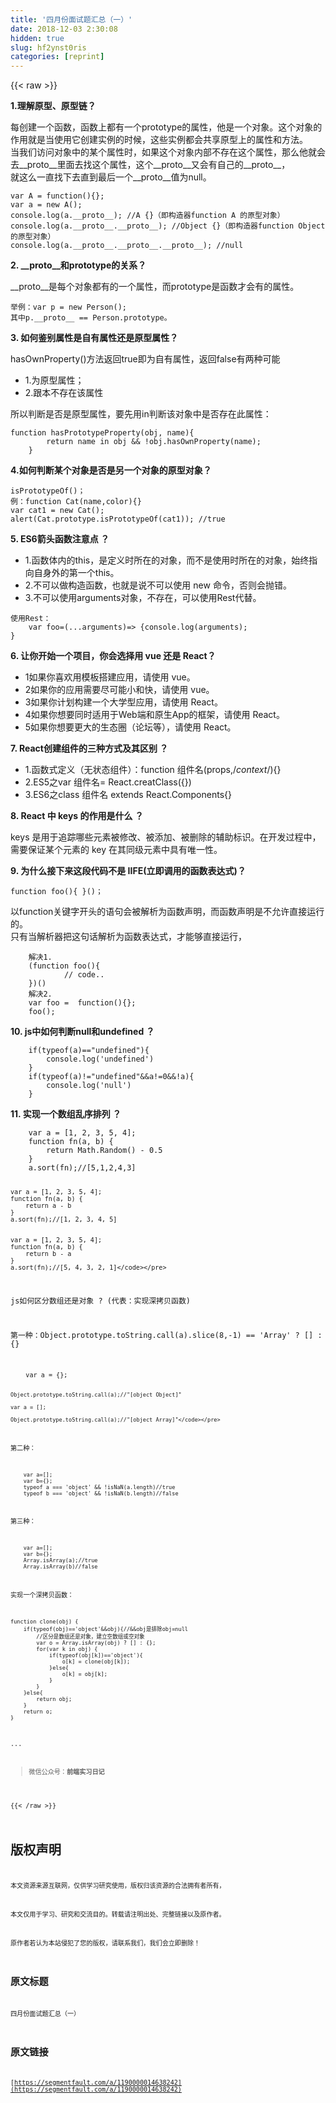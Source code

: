 ```yaml
---
title: '四月份面试题汇总（一）' 
date: 2018-12-03 2:30:08
hidden: true
slug: hf2ynst0ris
categories: [reprint]
---
```


{{< raw >}}

                    
<p><strong>1.理解原型、原型链？</strong></p>
<p>每创建一个函数，函数上都有一个prototype的属性，他是一个对象。这个对象的作用就是当使用它创建实例的时候，这些实例都会共享原型上的属性和方法。<br>当我们访问对象中的某个属性时，如果这个对象内部不存在这个属性，那么他就会去__proto__里面去找这个属性，这个__proto__又会有自己的__proto__，<br>就这么一直找下去直到最后一个__proto__值为null。</p>
<pre><code>var A = function(){};
var a = new A();
console.log(a.__proto__); //A {}（即构造器function A 的原型对象）
console.log(a.__proto__.__proto__); //Object {}（即构造器function Object 的原型对象）
console.log(a.__proto__.__proto__.__proto__); //null</code></pre>
<p><strong>2. __proto__和prototype的关系？</strong></p>
<p>__proto__是每个对象都有的一个属性，而prototype是函数才会有的属性。</p>
<pre><code>举例：var p = new Person();
其中p.__proto__ == Person.prototype。
</code></pre>
<p><strong>3. 如何鉴别属性是自有属性还是原型属性？</strong></p>
<p>hasOwnProperty()方法返回true即为自有属性，返回false有两种可能</p>
<ul>
<li>1.为原型属性；</li>
<li>2.跟本不存在该属性</li>
</ul>
<p>所以判断是否是原型属性，要先用in判断该对象中是否存在此属性：</p>
<pre><code>function hasPrototypeProperty(obj, name){
        return name in obj &amp;&amp; !obj.hasOwnProperty(name);
    }</code></pre>
<p><strong>4.如何判断某个对象是否是另一个对象的原型对象？</strong></p>
<pre><code>isPrototypeOf()；
例：function Cat(name,color){}
var cat1 = new Cat();
alert(Cat.prototype.isPrototypeOf(cat1)); //true</code></pre>
<p><strong>5. ES6箭头函数注意点 ？</strong></p>
<ul>
<li>1.函数体内的this，是定义时所在的对象，而不是使用时所在的对象，始终指向自身外的第一个this。</li>
<li>2.不可以做构造函数，也就是说不可以使用 new 命令，否则会抛错。</li>
<li>3.不可以使用arguments对象，不存在，可以使用Rest代替。</li>
</ul>
<pre><code>使用Rest：
    var foo=(...arguments)=&gt; {console.log(arguments);
}</code></pre>
<p><strong>6. 让你开始一个项目，你会选择用 vue 还是 React？</strong></p>
<ul>
<li>1如果你喜欢用模板搭建应用，请使用 vue。</li>
<li>2如果你的应用需要尽可能小和快，请使用 vue。</li>
<li>3如果你计划构建一个大学型应用，请使用 React。</li>
<li>4如果你想要同时适用于Web端和原生App的框架，请使用 React。</li>
<li>5如果你想要更大的生态圈（论坛等），请使用 React。</li>
</ul>
<p><strong>7. React创建组件的三种方式及其区别 ？</strong></p>
<ul>
<li>1.函数式定义（无状态组件）：function 组件名(props,/<em>context</em>/){}</li>
<li>2.ES5之var 组件名= React.creatClass({})</li>
<li>3.ES6之class 组件名 extends React.Components{}</li>
</ul>
<p><strong>8. React 中 keys 的作用是什么 ？</strong></p>
<p>keys 是用于追踪哪些元素被修改、被添加、被删除的辅助标识。在开发过程中，需要保证某个元素的 key 在其同级元素中具有唯一性。</p>
<p><strong>9. 为什么接下来这段代码不是 IIFE(立即调用的函数表达式)？</strong></p>
<pre><code>function foo(){ }()；</code></pre>
<p>以function关键字开头的语句会被解析为函数声明，而函数声明是不允许直接运行的。 <br>只有当解析器把这句话解析为函数表达式，才能够直接运行，</p>
<pre><code>    解决1.
    (function foo(){
            // code..
    })()
    解决2.
    var foo =  function(){};
    foo();</code></pre>
<p><strong>10. js中如何判断null和undefined ？</strong></p>
<pre><code>    if(typeof(a)=="undefined"){
        console.log('undefined')
    }
    if(typeof(a)!="undefined"&amp;&amp;a!=0&amp;&amp;!a){
        console.log('null')
    }</code></pre>
<p><strong>11. 实现一个数组乱序排列 ？</strong></p>
<pre><code>    var a = [1, 2, 3, 5, 4];
    function fn(a, b) {
        return Math.Random() - 0.5
    }
    a.sort(fn);//[5,1,2,4,3]
    
    
    var a = [1, 2, 3, 5, 4];
    function fn(a, b) {
        return a - b
    }
    a.sort(fn);//[1, 2, 3, 4, 5]
    
    
    var a = [1, 2, 3, 5, 4];
    function fn(a, b) {
        return b - a
    }
    a.sort(fn);//[5, 4, 3, 2, 1]</code></pre>
<p>js如何区分数组还是对象 ? (代表：实现深拷贝函数)</p>
<p>第一种：Object.prototype.toString.call(a).slice(8,-1) == 'Array' ? [] : {}</p>
<pre><code>    var a = {};

    Object.prototype.toString.call(a);//"[object Object]"

    var a = [];

    Object.prototype.toString.call(a);//"[object Array]"</code></pre>
<p>第二种：</p>
<pre><code>    var a=[];
    var b={};
    typeof a === 'object' &amp;&amp; !isNaN(a.length)//true
    typeof b === 'object' &amp;&amp; !isNaN(b.length)//false</code></pre>
<p>第三种：</p>
<pre><code>    var a=[];
    var b={};
    Array.isArray(a);//true
    Array.isArray(b)//false</code></pre>
<p>实现一个深拷贝函数：</p>
<pre><code>function clone(obj) {
    if(typeof(obj)=='object'&amp;&amp;obj){//&amp;&amp;obj是排除obj=null
        //区分是数组还是对象，建立空数组或空对象
        var o = Array.isArray(obj) ? [] : {};
        for(var k in obj) {
            if(typeof(obj[k])=='object'){
                o[k] = clone(obj[k]);
            }else{
                o[k] = obj[k];
            }
        }
    }else{
        return obj;
    }
    return o;
}</code></pre>
<p>...</p>
<blockquote>微信公众号：<strong>前端实习日记</strong>
</blockquote>

                
{{< /raw >}}

# 版权声明
本文资源来源互联网，仅供学习研究使用，版权归该资源的合法拥有者所有，

本文仅用于学习、研究和交流目的。转载请注明出处、完整链接以及原作者。

原作者若认为本站侵犯了您的版权，请联系我们，我们会立即删除！

## 原文标题
四月份面试题汇总（一）

## 原文链接
[https://segmentfault.com/a/1190000014638242](https://segmentfault.com/a/1190000014638242)

